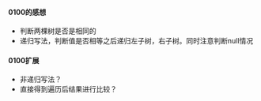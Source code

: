 #### 0100的感想
- 判断两棵树是否是相同的
- 递归写法，判断值是否相等之后递归左子树，右子树。同时注意判断null情况

#### 0100扩展
- 非递归写法？
- 直接得到遍历后结果进行比较？